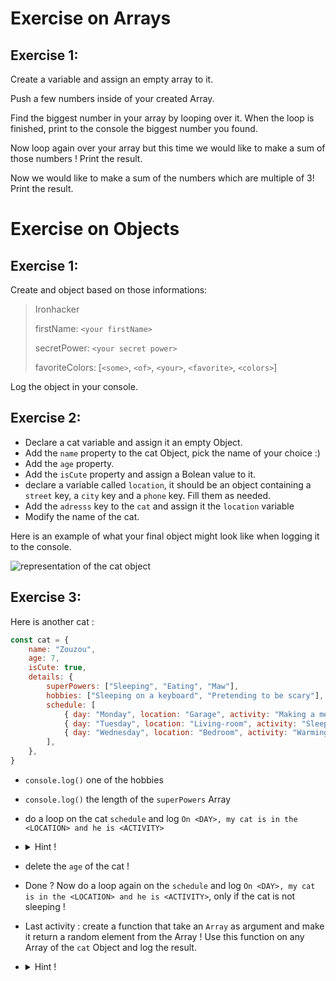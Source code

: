 # Exercise on Arrays

## Exercise 1:

Create a variable and assign an empty array to it.

Push a few numbers inside of your created Array.

Find the biggest number in your array by looping over it.
When the loop is finished, print to the console the biggest number you found.

Now loop again over your array but this time we would like to make a sum of those numbers !
Print the result.

Now we would like to make a sum of the numbers which are multiple of 3!
Print the result.

# Exercise on Objects

## Exercise 1:

Create and object based on those informations:

> Ironhacker
>
> firstName: `<your firstName>`
>
> secretPower: `<your secret power>`
>
> favoriteColors: [`<some>`, `<of>`, `<your>`, `<favorite>`, `<colors>`]

Log the object in your console.

## Exercise 2:

- Declare a cat variable and assign it an empty Object.
- Add the `name` property to the cat Object, pick the name of your choice :)
- Add the `age` property.
- Add the `isCute` property and assign a Bolean value to it.
- declare a variable called `location`, it should be an object containing a `street` key, a `city` key and a `phone` key. Fill them as needed.
- Add the `adresss` key to the `cat` and assign it the `location` variable
- Modify the name of the cat.

Here is an example of what your final object might look like when logging it to the console.

<img src="https://i.imgur.com/aJbIfye.png" alt="representation of the cat object" />

## Exercise 3:

Here is another cat :

```js
const cat = {
	name: "Zouzou",
	age: 7,
	isCute: true,
	details: {
		superPowers: ["Sleeping", "Eating", "Maw"],
		hobbies: ["Sleeping on a keyboard", "Pretending to be scary"],
		schedule: [
			{ day: "Monday", location: "Garage", activity: "Making a mess" },
			{ day: "Tuesday", location: "Living-room", activity: "Sleeping" },
			{ day: "Wednesday", location: "Bedroom", activity: "Warming the bed" },
		],
	},
}
```

- `console.log()` one of the hobbies
- `console.log()` the length of the `superPowers` Array
- do a loop on the cat `schedule` and log `On <DAY>, my cat is in the <LOCATION> and he is <ACTIVITY>`
- <details>
   <summary>Hint !</summary>
   Use a <code>for-of</code> loop on the <code>weekday whereabout</code> array !
  </details>

- delete the `age` of the cat !
- Done ? Now do a loop again on the `schedule` and log `On <DAY>, my cat is in the <LOCATION> and he is <ACTIVITY>`, only if the cat is not sleeping !
- Last activity : create a function that take an `Array` as argument and make it return a random element from the Array ! Use this function on any Array of the `cat` Object and log the result.
- <details>
   <summary>Hint !</summary>
   Math Class and some of it's built-in method will help you !
  </details>
